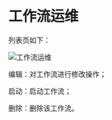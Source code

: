 # 工作流运维

列表页如下：

![工作流运维](../../../../../image/Data-Factory/exe-task.png)

编辑：对工作流进行修改操作；

启动：启动工作流；

删除：删除该工作流。